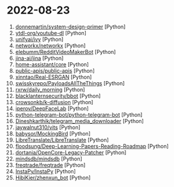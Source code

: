 # 2022-08-23

1. [donnemartin/system-design-primer](https://github.com/donnemartin/system-design-primer "Learn how to design large-scale systems. Prep for the system design interview. Includes Anki flashcards.") [Python]
2. [ytdl-org/youtube-dl](https://github.com/ytdl-org/youtube-dl "Command-line program to download videos from YouTube.com and other video sites") [Python]
3. [unifyai/ivy](https://github.com/unifyai/ivy "The Unified Machine Learning Framework") [Python]
4. [networkx/networkx](https://github.com/networkx/networkx "Network Analysis in Python") [Python]
5. [elebumm/RedditVideoMakerBot](https://github.com/elebumm/RedditVideoMakerBot "Create Reddit Videos with just✨ one command ✨") [Python]
6. [jina-ai/jina](https://github.com/jina-ai/jina "Build cross-modal and multimodal applications on the cloud · Neural Search · Creative AI · Cloud Native") [Python]
7. [home-assistant/core](https://github.com/home-assistant/core "🏡 Open source home automation that puts local control and privacy first.") [Python]
8. [public-apis/public-apis](https://github.com/public-apis/public-apis "A collective list of free APIs") [Python]
9. [xinntao/Real-ESRGAN](https://github.com/xinntao/Real-ESRGAN "Real-ESRGAN aims at developing Practical Algorithms for General Image/Video Restoration.") [Python]
10. [swisskyrepo/PayloadsAllTheThings](https://github.com/swisskyrepo/PayloadsAllTheThings "A list of useful payloads and bypass for Web Application Security and Pentest/CTF") [Python]
11. [rxrw/daily_morning](https://github.com/rxrw/daily_morning "给别人家的女朋友发早安") [Python]
12. [blacklanternsecurity/bbot](https://github.com/blacklanternsecurity/bbot "OSINT automation for hackers.") [Python]
13. [crowsonkb/k-diffusion](https://github.com/crowsonkb/k-diffusion "Karras et al. (2022) diffusion models for PyTorch") [Python]
14. [iperov/DeepFaceLab](https://github.com/iperov/DeepFaceLab "DeepFaceLab is the leading software for creating deepfakes.") [Python]
15. [python-telegram-bot/python-telegram-bot](https://github.com/python-telegram-bot/python-telegram-bot "We have made you a wrapper you can't refuse") [Python]
16. [Dineshkarthik/telegram_media_downloader](https://github.com/Dineshkarthik/telegram_media_downloader "Download media files from a telegram conversation/chat/channel up to 2GiB per file") [Python]
17. [jaywalnut310/vits](https://github.com/jaywalnut310/vits "VITS: Conditional Variational Autoencoder with Adversarial Learning for End-to-End Text-to-Speech") [Python]
18. [babysor/MockingBird](https://github.com/babysor/MockingBird "🚀AI拟声: 5秒内克隆您的声音并生成任意语音内容 Clone a voice in 5 seconds to generate arbitrary speech in real-time") [Python]
19. [LibreTranslate/LibreTranslate](https://github.com/LibreTranslate/LibreTranslate "Free and Open Source Machine Translation API. 100% self-hosted, offline capable and easy to setup.") [Python]
20. [floodsung/Deep-Learning-Papers-Reading-Roadmap](https://github.com/floodsung/Deep-Learning-Papers-Reading-Roadmap "Deep Learning papers reading roadmap for anyone who are eager to learn this amazing tech!") [Python]
21. [dortania/OpenCore-Legacy-Patcher](https://github.com/dortania/OpenCore-Legacy-Patcher "Experience macOS just like before") [Python]
22. [mindsdb/mindsdb](https://github.com/mindsdb/mindsdb "In-Database Machine Learning") [Python]
23. [freqtrade/freqtrade](https://github.com/freqtrade/freqtrade "Free, open source crypto trading bot") [Python]
24. [InstaPy/InstaPy](https://github.com/InstaPy/InstaPy "📷 Instagram Bot - Tool for automated Instagram interactions") [Python]
25. [HibiKier/zhenxun_bot](https://github.com/HibiKier/zhenxun_bot "基于 Nonebot2 和 go-cqhttp 开发，以 postgresql 作为数据库，非常可爱的绪山真寻bot") [Python]

